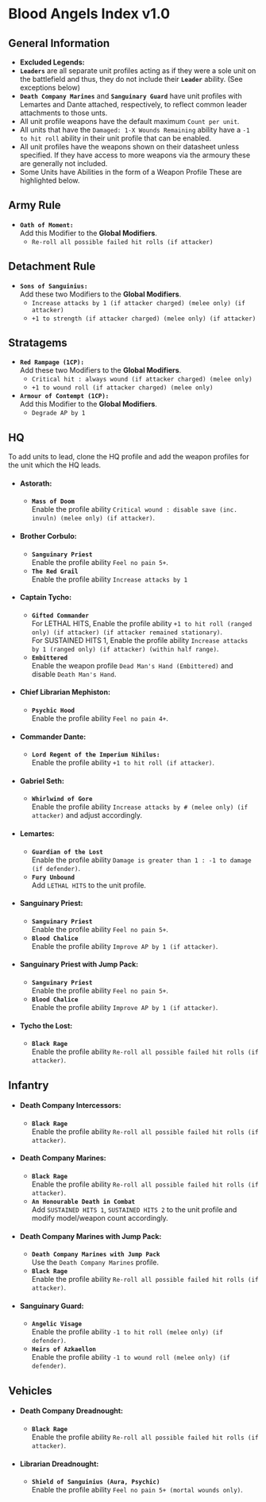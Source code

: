 # Blood Angels Index v1.0
## General Information
* **Excluded Legends:**
* **`Leaders`** are all separate unit profiles acting as if they were a sole unit on the battlefield and thus, they do not include their **`Leader`** ability. (See exceptions below)
* **`Death Company Marines`** and **`Sanguinary Guard`** have unit profiles with Lemartes and Dante attached, respectively, to reflect common leader attachments to those unts.
* All unit profile weapons have the default maximum `Count per unit`.
* All units that have the `Damaged: 1-X Wounds Remaining` ability have a `-1 to hit roll` ability in their unit profile that can be enabled.
* All unit profiles have the weapons shown on their datasheet unless specified. If they have access to more weapons via the armoury these are generally not included.
* Some Units have Abilities in the form of a Weapon Profile These are highlighted below.

## Army Rule
* **`Oath of Moment:`** <br> Add this Modifier to the **Global Modifiers**.
    * `Re-roll all possible failed hit rolls (if attacker)`

## Detachment Rule
* **`Sons of Sanguinius:`** <br> Add these two Modifiers to the **Global Modifiers**.
    * `Increase attacks by 1 (if attacker charged) (melee only) (if attacker)`
    * `+1 to strength (if attacker charged) (melee only) (if attacker)`

## Stratagems
* **`Red Rampage (1CP):`** <br> Add these two Modifiers to the **Global Modifiers**.
    * `Critical hit : always wound (if attacker charged) (melee only)`
    * `+1 to wound roll (if attacker charged) (melee only)`
* **`Armour of Contempt (1CP):`** <br> Add this Modifier to the **Global Modifiers**.
    * `Degrade AP by 1`

## HQ
To add units to lead, clone the HQ profile and add the weapon profiles for the unit which the HQ leads.

* #### Astorath:
  * **`Mass of Doom`** <br> Enable the profile ability `Critical wound : disable save (inc. invuln) (melee only) (if attacker)`.

* #### Brother Corbulo:
  * **`Sanguinary Priest`** <br> Enable the profile ability `Feel no pain 5+`.
  * **`The Red Grail`** <br> Enable the profile ability `Increase attacks by 1`

* #### Captain Tycho:
  * **`Gifted Commander`** <br> For LETHAL HITS, Enable the profile ability `+1 to hit roll (ranged only) (if attacker) (if attacker remained stationary)`. <br> For SUSTAINED HITS 1, Enable the profile ability `Increase attacks by 1 (ranged only) (if attacker) (within half range)`.
  * **`Embittered`** <br> Enable the weapon profile `Dead Man's Hand (Embittered)` and disable `Death Man's Hand`.

* #### Chief Librarian Mephiston:
  * **`Psychic Hood`** <br> Enable the profile ability `Feel no pain 4+`.

* #### Commander Dante:
  * **`Lord Regent of the Imperium Nihilus:`** <br> Enable the profile ability `+1 to hit roll (if attacker)`.

* #### Gabriel Seth:
  * **`Whirlwind of Gore`** <br> Enable the profile ability `Increase attacks by # (melee only) (if attacker)` and adjust accordingly.

* #### Lemartes:
  * **`Guardian of the Lost`** <br> Enable the profile ability `Damage is greater than 1 : -1 to damage (if defender)`.
  * **`Fury Unbound`** <br> Add `LETHAL HITS` to the unit profile.

* #### Sanguinary Priest:
  * **`Sanguinary Priest`** <br> Enable the profile ability `Feel no pain 5+`.
  * **`Blood Chalice`** <br> Enable the profile ability `Improve AP by 1 (if attacker)`.

* #### Sanguinary Priest with Jump Pack:
  * **`Sanguinary Priest`** <br> Enable the profile ability `Feel no pain 5+`.
  * **`Blood Chalice`** <br> Enable the profile ability `Improve AP by 1 (if attacker)`.

* #### Tycho the Lost:
  * **`Black Rage`** <br> Enable the profile ability `Re-roll all possible failed hit rolls (if attacker)`.

## Infantry

* #### Death Company Intercessors:
  * **`Black Rage`** <br> Enable the profile ability `Re-roll all possible failed hit rolls (if attacker)`.

* #### Death Company Marines:
  * **`Black Rage`** <br> Enable the profile ability `Re-roll all possible failed hit rolls (if attacker)`.
  * **`An Honourable Death in Combat`** <br> Add `SUSTAINED HITS 1`, `SUSTAINED HITS 2` to the unit profile and modify model/weapon count accordingly.

* #### Death Company Marines with Jump Pack:
  * **`Death Company Marines with Jump Pack`** <br> Use the `Death Company Marines` profile.
  * **`Black Rage`** <br> Enable the profile ability `Re-roll all possible failed hit rolls (if attacker)`.

* #### Sanguinary Guard:
  * **`Angelic Visage`** <br> Enable the profile ability `-1 to hit roll (melee only) (if defender)`.
  * **`Heirs of Azkaellon`** <br> Enable the profile ability `-1 to wound roll (melee only) (if defender)`.

## Vehicles

* #### Death Company Dreadnought:
  * **`Black Rage`** <br> Enable the profile ability `Re-roll all possible failed hit rolls (if attacker)`.

* #### Librarian Dreadnought:
  * **`Shield of Sanguinius (Aura, Psychic)`** <br> Enable the profile ability `Feel no pain 5+ (mortal wounds only)`.